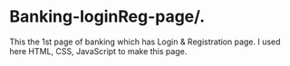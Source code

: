 # Banking-loginReg-page/. 
This the 1st page of banking which has Login & Registration page. I used here HTML, CSS, JavaScript to make this page.
